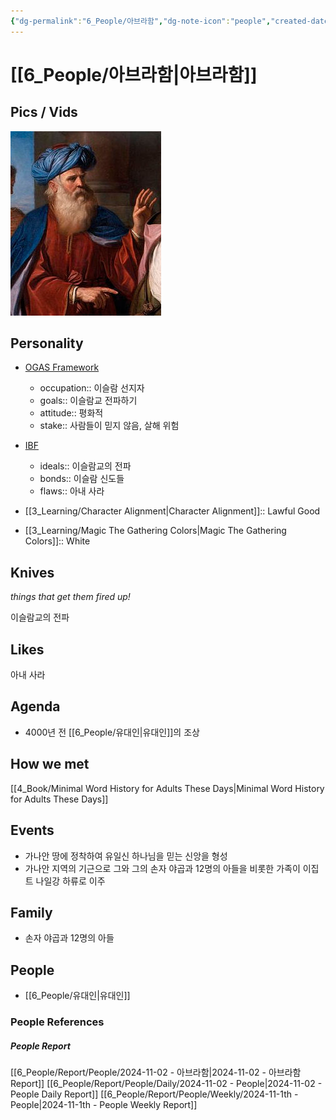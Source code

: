 ```yaml
---
{"dg-permalink":"6_People/아브라함","dg-note-icon":"people","created-date":"2024-11-02 8:10:37 am","date":"2024-11-02","type":"people","tags":["people"],"aliases":null,"job_title":"이슬람 선지자","location":"메카","languages":["arabic"],"img":"https://www.light-of-truth.org/wp-content/uploads/2018/09/god-gives-isaac-to-abraham.jpg","dg-publish":true,"permalink":"/6_People/아브라함/","dgPassFrontmatter":true,"noteIcon":"people"}
---
```



# [[6_People/아브라함\|아브라함]]
## Pics / Vids
![Utilities/Images/Pasted image 20241202002359.jpeg](/img/user/Utilities/Images/Pasted%20image%2020241202002359.jpeg)












## Personality
* [OGAS Framework](https://notes.nicolevanderhoeven.com/OGAS+framework)
	* occupation:: 이슬람 선지자
	* goals:: 이슬람교 전파하기
	* attitude:: 평화적
	* stake:: 사람들이 믿지 않음, 살해 위험

* [IBF](https://library.riverview.nsw.edu.au/dungeonsanddragons/DESCRIBE)
	* ideals:: 이슬람교의 전파
	* bonds:: 이슬람 신도들
	* flaws:: 아내 사라

* [[3_Learning/Character Alignment\|Character Alignment]]:: Lawful Good
* [[3_Learning/Magic The Gathering Colors\|Magic The Gathering Colors]]:: White
## Knives
*things that get them fired up!*

이슬람교의 전파








## Likes
아내 사라









## Agenda
- 4000년 전 [[6_People/유대인\|유대인]]의 조상















## How we met
[[4_Book/Minimal Word History for Adults These Days\|Minimal Word History for Adults These Days]]









## Events
- 가나안 땅에 정착하여 유일신 하나님을 믿는 신앙을 형성
- 가나안 지역의 기근으로 그와 그의 손자 야곱과 12명의 아들을 비롯한 가족이 이집트 나일강 하류로 이주











## Family 
- 손자 야곱과 12명의 아들








## People
- [[6_People/유대인\|유대인]]












### People References
##### People Report
[[6_People/Report/People/2024-11-02 - 아브라함\|2024-11-02 - 아브라함 Report]]
[[6_People/Report/People/Daily/2024-11-02 - People\|2024-11-02 - People Daily Report]]
[[6_People/Report/People/Weekly/2024-11-1th - People\|2024-11-1th - People Weekly Report]]


